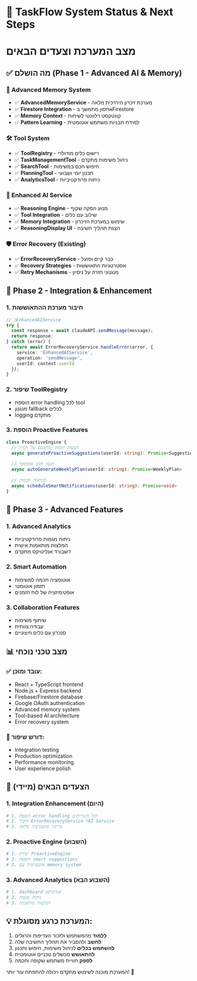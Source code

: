 # 🎯 TaskFlow System Status & Next Steps
# מצב המערכת וצעדים הבאים

## ✅ מה הושלם (Phase 1 - Advanced AI & Memory)

### 🧠 Advanced Memory System
- ✅ **AdvancedMemoryService** - מערכת זיכרון היררכית מלאה
- ✅ **Firestore Integration** - אחסון מתמשך בFirestore 
- ✅ **Memory Context** - קונטקסט רלוונטי לשיחות
- ✅ **Pattern Learning** - למידת תבניות משתמש אוטומטית

### 🛠️ Tool System
- ✅ **ToolRegistry** - רישום כלים מודולרי
- ✅ **TaskManagementTool** - ניהול משימות מתקדם
- ✅ **SearchTool** - חיפוש חכם במשימות
- ✅ **PlanningTool** - תכנון יומי ושבועי
- ✅ **AnalyticsTool** - ניתוח פרודקטיביות

### 🧠 Enhanced AI Service
- ✅ **Reasoning Engine** - מנוע הסקה שקוף
- ✅ **Tool Integration** - שילוב עם כלים
- ✅ **Memory Integration** - שימוש במערכת הזיכרון
- ✅ **ReasoningDisplay UI** - הצגת תהליך חשיבה

### 🛡️ Error Recovery (Existing)
- ✅ **ErrorRecoveryService** - כבר קיים ופועל
- ✅ **Recovery Strategies** - אסטרטגיות התאוששות
- ✅ **Retry Mechanisms** - מנגנוני חזרה על ניסיון

## 🔄 Phase 2 - Integration & Enhancement

### 1. חיבור מערכת ההתאוששות
```typescript
// בEnhancedAIService
try {
  const response = await claudeAPI.sendMessage(message);
  return response;
} catch (error) {
  return await ErrorRecoveryService.handleError(error, {
    service: 'EnhancedAIService',
    operation: 'sendMessage',
    userId: context.userId
  });
}
```

### 2. שיפור ToolRegistry
- הוספת error handling לכל tool
- מנגנון fallback לכלים
- logging מתקדם

### 3. הוספת Proactive Features
```typescript
class ProactiveEngine {
  // הצעות יזומות בהתבסס על זיכרון
  async generateProactiveSuggestions(userId: string): Promise<Suggestion[]>
  
  // תכנון חכם אוטומטי  
  async autoGenerateWeeklyPlan(userId: string): Promise<WeeklyPlan>
  
  // התראות חכמות
  async scheduleSmartNotifications(userId: string): Promise<void>
}
```

## 🚀 Phase 3 - Advanced Features

### 1. Advanced Analytics
- ניתוח מגמות פרודקטיביות
- המלצות מותאמות אישית
- דשבורד אנליטיקס מתקדם

### 2. Smart Automation
- אוטומציה חכמה למשימות
- תזמון אוטומטי
- אופטימיזציה של לוח הזמנים

### 3. Collaboration Features
- שיתוף משימות
- עבודה צוותית
- סנכרון עם כלים חיצוניים

## 📊 מצב טכני נוכחי

### ✅ עובד ומוכן:
- React + TypeScript frontend
- Node.js + Express backend  
- Firebase/Firestore database
- Google OAuth authentication
- Advanced memory system
- Tool-based AI architecture
- Error recovery system

### 🔧 דורש שיפור:
- Integration testing
- Production optimization
- Performance monitoring
- User experience polish

## 🎯 הצעדים הבאים (מיידי)

### 1. Integration Enhancement (היום)
```bash
# 1. הוספת error handling לכל השירותים
# 2. חיבור ErrorRecoveryService לAI Service
# 3. בדיקת אינטגרציה מלאה
```

### 2. Proactive Engine (השבוע)
```bash
# 1. יצירת ProactiveEngine
# 2. הוספת smart suggestions
# 3. אינטגרציה עם memory system
```

### 3. Advanced Analytics (השבוע הבא)
```bash
# 1. dashboard אנליטיקס
# 2. ניתוח מגמות
# 3. המלצות מותאמות
```

## 💡 המערכת כרגע מסוגלת:

1. **ללמוד** מהמשתמש ולזכור העדיפות והרגלים
2. **לחשב** ולהסביר את תהליך החשיבה שלה
3. **להשתמש בכלים** לניהול משימות, חיפוש ותכנון
4. **להתאושש** מכשלים טכניים אוטומטית
5. **לספק** חוויית משתמש שקופה וחכמה

המערכת מוכנה לשימוש מתקדם ויכולה להתפתח עוד יותר! 🚀
